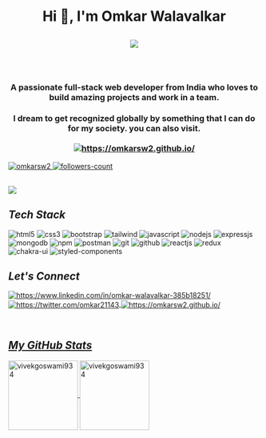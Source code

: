 <h1 align="center">Hi 👋, I'm Omkar Walavalkar</h1>
<h2><p align="center">
  <a href="#"><img src="https://readme-typing-svg.herokuapp.com?color=FFFF&center=true&lines=Full+Stack+Web+Developer;1200%2B+Hours+of+Coding+Experience;Data+Structures+And+Algorithms"></a>
</p>
 <br/></h2>
 
 <h3 align="center">A passionate full-stack web developer from India who loves to build amazing projects and work in a team.</h3>
<h3 align="center">I dream to get recognized globally by something that I can do for my society. you can also visit.  <a href="https://omkarsw2.github.io/">
  <br />  <br />  
        <img align="center" src="https://img.shields.io/badge/Portfolio-159202?style=for-the-badge&logo=ionic&logoColor=white" alt="https://omkarsw2.github.io/" /></h3>

<!----------------------------------- Profile View Section ------------------------------------>

<p align="left">
    <a href="https://github.com/omkarSw2">
        <img src="https://komarev.com/ghpvc/?username=omkarsw2&label=Profile%20views&color=0e75b6&style=flat" alt="omkarsw2" />
    </a>
    <a href="https://github.com/omkarSw2?tab=followers">
        <img src="https://img.shields.io/github/followers/omkarsw2?label=Followers&style=social" alt="followers-count">
    </a>
</p>
<br>



<img src="https://imgs.search.brave.com/GIZVpntD8nBghn1rIX7k2fuiuNRVav8AVZ88d-MPnvg/rs:fit:1200:675:1/g:ce/aHR0cHM6Ly93d3cu/YmFjYW5jeXRlY2hu/b2xvZ3kuY29tL2lt/Zy9tZXJuLWltZ3Mv/YmFubmVyMS5qcGc"/>
<h2><i>Tech Stack</i></h2>

<p>
    <img src="https://img.shields.io/badge/HTML5-E34F26?style=for-the-badge&logo=html5&logoColor=E34F26&labelColor=black" alt="html5" />
    <img src="https://img.shields.io/badge/CSS3-1572B6?style=for-the-badge&logo=css3&logoColor=1572B6&labelColor=black" alt="css3" />
    <img src="https://img.shields.io/badge/Bootstrap-732ff9?style=for-the-badge&logo=bootstrap&logoColor=732ff9&labelColor=black" alt="bootstrap" />
    <img src="https://img.shields.io/badge/Tailwind_CSS-38bdf8?style=for-the-badge&logo=tailwind-css&logoColor=38bdf8&labelColor=black" alt="tailwind" />
    <img src="https://img.shields.io/badge/JavaScript-F7DF1E?style=for-the-badge&logo=javascript&logoColor=F7DF1E&labelColor=black" alt="javascript" />
    <img src="https://img.shields.io/badge/Node.js-339933?style=for-the-badge&logo=nodedotjs&logoColor=339933&labelColor=black" alt="nodejs" />
    <img src="https://img.shields.io/badge/Express.js-000000?style=for-the-badge&logo=express&logoColor=white&labelColor=black" alt="expressjs" />
    <img src="https://img.shields.io/badge/MongoDB-4EA94B?style=for-the-badge&logo=mongodb&logoColor=4EA94B&labelColor=black" alt="mongodb" />
    <img src="https://img.shields.io/badge/npm-CB3837?style=for-the-badge&logo=npm&logoColor=CB3837&labelColor=black" alt="npm" />
    <img src="https://img.shields.io/badge/Postman-FF6C37?style=for-the-badge&logo=Postman&logoColor=FF6C37&labelColor=black" alt="postman" />
    <img src="https://img.shields.io/badge/Git-f44d27?style=for-the-badge&logo=git&logoColor=f44d27&labelColor=black" alt="git" />
    <img src="https://img.shields.io/badge/GitHub-100000?style=for-the-badge&logo=github&logoColor=white&labelColor=black" alt="github" />
    <img src="https://img.shields.io/badge/-React-61DBFB?style=for-the-badge&labelColor=black&logo=react&logoColor=61DBFB" alt="reactjs" />
    <img src="https://img.shields.io/badge/Redux-593D88?style=for-the-badge&logo=redux&logoColor=593D88&labelColor=black" alt="redux" />
    <img src="https://img.shields.io/badge/Chakra%20UI-3bc7bd?style=for-the-badge&logo=chakraui&logoColor=3bc7bd&labelColor=black" alt="chakra-ui" />
    <img src="https://img.shields.io/badge/styled--components-DB7093?style=for-the-badge&logo=styled-components&logoColor=DB7093&labelColor=black" alt="styled-components" />
</p>

<!----------------------------------- Social Media Links Section ------------------------------------>

<h2><i>Let's Connect</i></h2>


<p align="left">
    <a href="https://www.linkedin.com/in/omkar-walavalkar-385b18251/">
        <img align="center" src="https://img.shields.io/badge/LinkedIn-0077B5?style=for-the-badge&logo=linkedin&logoColor=0077B5&labelColor=black" alt="https://www.linkedin.com/in/omkar-walavalkar-385b18251/" />
    </a>
    <a href="https://twitter.com/omkar21143">
        <img align="center" src="https://img.shields.io/badge/Twitter-1DA1F2?style=for-the-badge&logo=twitter&logoColor=1DA1F2&labelColor=black" alt="https://twitter.com/omkar21143" />
    </a>
    <a href="https://omkarsw2.github.io/">
        <img align="center" src="https://img.shields.io/badge/Portfolio-18A303?style=for-the-badge&logo=ionic&logoColor=white" alt="https://omkarsw2.github.io/" />
  
</p>
<br>

<!----------------------------------- GitHub Stats Section ------------------------------------>

<h2><i>My GitHub Stats</i></h2>

<p>
    <img align="center" src="https://github-readme-stats.vercel.app/api?username=omkarSw2&show_icons=true&include_all_commits=true&count_private=true&hide=issues,contribs&border_radius=0&locale=en&theme=dark" alt="vivekgoswami934" height="139" />
    <img align="center" src="https://github-readme-stats.vercel.app/api/top-langs?username=omkarSw2&layout=compact&exclude_repo=Lybrate-Website-Clone-Version-2.0,Lybrate-Website-Clone,Adidas-Clone&hide=Shell&border_radius=0&theme=dark" alt="vivekgoswami934" height="139" />
</p>
<br>
